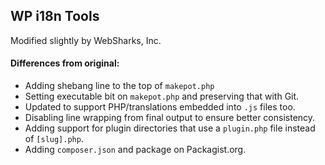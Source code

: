 ## WP i18n Tools

Modified slightly by WebSharks, Inc.

#### Differences from original:

- Adding shebang line to the top of `makepot.php`
- Setting executable bit on `makepot.php` and preserving that with Git.
- Updated to support PHP/translations embedded into `.js` files too.
- Disabling line wrapping from final output to ensure better consistency.
- Adding support for plugin directories that use a `plugin.php` file instead of `[slug].php`.
- Adding `composer.json` and package on Packagist.org.
